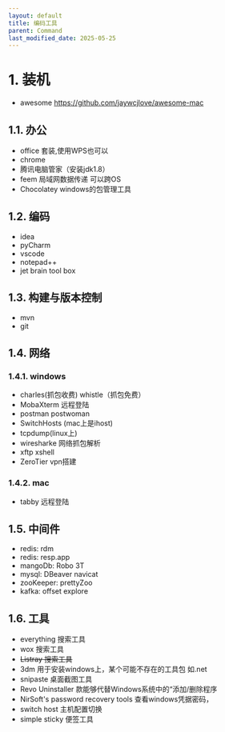 ```yaml
---
layout: default
title: 编码工具
parent: Command
last_modified_date: 2025-05-25
---
```


# 1. 装机

- awesome  https://github.com/jaywcjlove/awesome-mac 

## 1.1. 办公

- office 套装,使用WPS也可以
- chrome
- 腾讯电脑管家（安装jdk1.8）
- feem 局域网数据传递 可以跨OS
- Chocolatey windows的包管理工具

## 1.2. 编码

- idea
- pyCharm
- vscode
- notepad++
- jet brain tool box

## 1.3. 构建与版本控制

- mvn
- git

## 1.4. 网络

### 1.4.1. windows
- charles(抓包收费)  whistle（抓包免费）
- MobaXterm 远程登陆
- postman postwoman
- SwitchHosts (mac上是ihost)
- tcpdump(linux上)
- wiresharke 网络抓包解析
- xftp xshell
- ZeroTier vpn搭建

### 1.4.2. mac

- tabby 远程登陆

## 1.5. 中间件

- redis: rdm
- redis: resp.app
- mangoDb: Robo 3T
- mysql: DBeaver navicat
- zooKeeper: prettyZoo
- kafka: offset explore

## 1.6. 工具

- everything 搜索工具
- wox 搜索工具
- ~~Listray 搜索工具~~
- 3dm 用于安装windows上，某个可能不存在的工具包 如.net
- snipaste 桌面截图工具
- Revo Uninstaller 款能够代替Windows系统中的“添加/删除程序
- NirSoft's password recovery tools 查看windows凭据密码，
- switch host 主机配置切换
- simple sticky 便签工具
